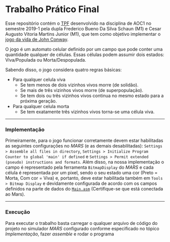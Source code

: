 [//]: # (usei o plugin `markdown-pdf` do atom para gerar o `.pdf`)
[//]: # (para instalar é só usar `apm install markdown-pdf`)

# Trabalho Prático Final
Esse repositório contém o [TPF][1] desenvolvido na disciplina de AOC1 no
semestre 2019-1 pela dupla Frederico Bueno Da Silva Schaun (M1) e Cesar Augusto
Vitoria Martins Junior (M1), que tem como objetivo implementar o [jogo da vida
de John Conway][2].

O jogo é um automato celular definido por um campo que pode conter uma
quantidade qualquer de células. Essas células podem assumir dois estados:
Viva/Populada ou Morta/Despopulada.

Sabendo disso, o jogo considera quatro regras básicas:
- Para qualquer celula viva
  - Se tem menos de dois vizinhos vivos morre (de solidão).
  - Se mais de três vizinhos vivos morre (de superpopulação).
  - Se tem dois ou três vizinhos vivos continua no mesmo estado para a próxima
  geração.
- Para qualquer celula morta
  - Se tem exatamente três vizinhos vivos torna-se uma célula viva.

[1]: resource/TrabalhoPratico_Final_2019-1.pdf
[2]: https://pt.wikipedia.org/wiki/Jogo_da_vida

---

### Implementação
Primeiramente, para o jogo funcionar corretamente devem estar habilitadas as
seguintes configurações no *MARS* (e as demais desabilitadas): `Settings >
Assemble all files in directory`, `Settings > Initialize Program Counter to
global 'main' if defined` e  `Settings > Permit extended (pseudo) instructions
and formats`.
Além disso, na nossa implementação o campo é representado pela ferramenta
`BitmapDisplay` do *MARS* e cada célula é representada por um pixel, sendo o
seu estado uma cor (Preto = Morta, Com cor = Viva) e, portanto, deve estar
habilitada também em `Tools > Bitmap Display` e devidamente configurada de
acordo com os campos definidos na parte de dados do [`Main.asm`][]
(Certifique-se que está conectada ao Mars).

[`Main.asm`]: src/Main.asm

---

### Execução
Para executar o trabalho basta carregar o qualquer arquivo de código do projeto
no simulador *MARS* configurado conforme especificado no tópico *Implementação*,
fazer *assemble* e rodar o programa
